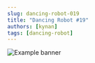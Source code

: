 ```yaml
---
slug: dancing-robot-019
title: "Dancing Robot #19"
authors: [kynan]
tags: [dancing-robot]
---
```


![Example banner](/img/stories/dancing-robot_new/019.png)
